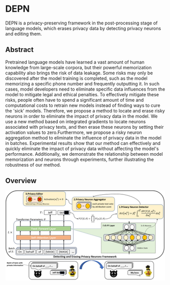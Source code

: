 # DEPN
DEPN is a privacy-preserving framework in the post-processing stage of language models, which erases privacy data by detecting privacy neurons and editing them.

## Abstract
Pretrained language models have learned a vast amount of human knowledge from large-scale corpora, but their powerful memorization capability also brings the risk of data leakage. Some risks may only be discovered after the model training is completed, such as the model memorizing a specific phone number and frequently outputting it. In such cases, model developers need to eliminate specific data influences from the model to mitigate legal and ethical penalties. To effectively mitigate these risks, people often have to spend a significant amount of time and computational costs to retrain new models instead of finding ways to cure the 'sick' models. Therefore, we propose a method to locate and erase risky neurons in order to eliminate the impact of privacy data in the model. We use a new method based on integrated gradients to locate neurons associated with privacy texts, and then erase these neurons by setting their activation values to zero.Furthermore, we propose a risky neuron aggregation method to eliminate the influence of privacy data in the model in batches. Experimental results show that our method can effectively and quickly eliminate the impact of privacy data without affecting the model's performance. Additionally, we demonstrate the relationship between model memorization and neurons through experiments, further illustrating the robustness of our method.

## Overview
![image](https://github.com/Take2try/DEPN/blob/main/overview.png)

